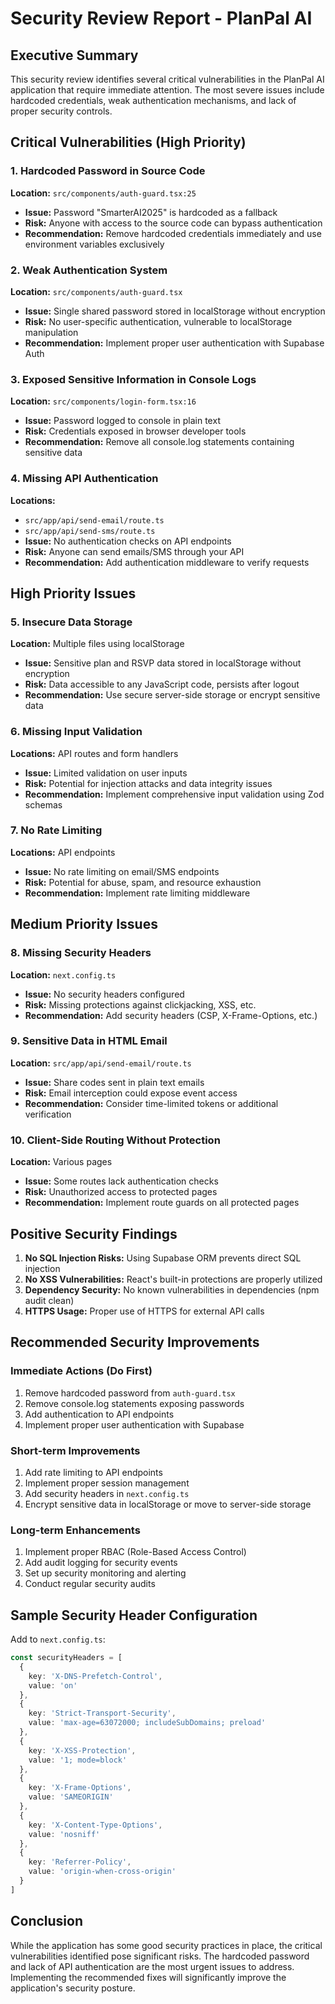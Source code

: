 # Security Review Report - PlanPal AI

## Executive Summary

This security review identifies several critical vulnerabilities in the PlanPal AI application that require immediate attention. The most severe issues include hardcoded credentials, weak authentication mechanisms, and lack of proper security controls.

## Critical Vulnerabilities (High Priority)

### 1. Hardcoded Password in Source Code
**Location:** `src/components/auth-guard.tsx:25`
- **Issue:** Password "SmarterAI2025" is hardcoded as a fallback
- **Risk:** Anyone with access to the source code can bypass authentication
- **Recommendation:** Remove hardcoded credentials immediately and use environment variables exclusively

### 2. Weak Authentication System
**Location:** `src/components/auth-guard.tsx`
- **Issue:** Single shared password stored in localStorage without encryption
- **Risk:** No user-specific authentication, vulnerable to localStorage manipulation
- **Recommendation:** Implement proper user authentication with Supabase Auth

### 3. Exposed Sensitive Information in Console Logs
**Location:** `src/components/login-form.tsx:16`
- **Issue:** Password logged to console in plain text
- **Risk:** Credentials exposed in browser developer tools
- **Recommendation:** Remove all console.log statements containing sensitive data

### 4. Missing API Authentication
**Locations:** 
- `src/app/api/send-email/route.ts`
- `src/app/api/send-sms/route.ts`
- **Issue:** No authentication checks on API endpoints
- **Risk:** Anyone can send emails/SMS through your API
- **Recommendation:** Add authentication middleware to verify requests

## High Priority Issues

### 5. Insecure Data Storage
**Location:** Multiple files using localStorage
- **Issue:** Sensitive plan and RSVP data stored in localStorage without encryption
- **Risk:** Data accessible to any JavaScript code, persists after logout
- **Recommendation:** Use secure server-side storage or encrypt sensitive data

### 6. Missing Input Validation
**Locations:** API routes and form handlers
- **Issue:** Limited validation on user inputs
- **Risk:** Potential for injection attacks and data integrity issues
- **Recommendation:** Implement comprehensive input validation using Zod schemas

### 7. No Rate Limiting
**Locations:** API endpoints
- **Issue:** No rate limiting on email/SMS endpoints
- **Risk:** Potential for abuse, spam, and resource exhaustion
- **Recommendation:** Implement rate limiting middleware

## Medium Priority Issues

### 8. Missing Security Headers
**Location:** `next.config.ts`
- **Issue:** No security headers configured
- **Risk:** Missing protections against clickjacking, XSS, etc.
- **Recommendation:** Add security headers (CSP, X-Frame-Options, etc.)

### 9. Sensitive Data in HTML Email
**Location:** `src/app/api/send-email/route.ts`
- **Issue:** Share codes sent in plain text emails
- **Risk:** Email interception could expose event access
- **Recommendation:** Consider time-limited tokens or additional verification

### 10. Client-Side Routing Without Protection
**Location:** Various pages
- **Issue:** Some routes lack authentication checks
- **Risk:** Unauthorized access to protected pages
- **Recommendation:** Implement route guards on all protected pages

## Positive Security Findings

1. **No SQL Injection Risks:** Using Supabase ORM prevents direct SQL injection
2. **No XSS Vulnerabilities:** React's built-in protections are properly utilized
3. **Dependency Security:** No known vulnerabilities in dependencies (npm audit clean)
4. **HTTPS Usage:** Proper use of HTTPS for external API calls

## Recommended Security Improvements

### Immediate Actions (Do First)
1. Remove hardcoded password from `auth-guard.tsx`
2. Remove console.log statements exposing passwords
3. Add authentication to API endpoints
4. Implement proper user authentication with Supabase

### Short-term Improvements
1. Add rate limiting to API endpoints
2. Implement proper session management
3. Add security headers in `next.config.ts`
4. Encrypt sensitive data in localStorage or move to server-side storage

### Long-term Enhancements
1. Implement proper RBAC (Role-Based Access Control)
2. Add audit logging for security events
3. Set up security monitoring and alerting
4. Conduct regular security audits

## Sample Security Header Configuration

Add to `next.config.ts`:

```typescript
const securityHeaders = [
  {
    key: 'X-DNS-Prefetch-Control',
    value: 'on'
  },
  {
    key: 'Strict-Transport-Security',
    value: 'max-age=63072000; includeSubDomains; preload'
  },
  {
    key: 'X-XSS-Protection',
    value: '1; mode=block'
  },
  {
    key: 'X-Frame-Options',
    value: 'SAMEORIGIN'
  },
  {
    key: 'X-Content-Type-Options',
    value: 'nosniff'
  },
  {
    key: 'Referrer-Policy',
    value: 'origin-when-cross-origin'
  }
]
```

## Conclusion

While the application has some good security practices in place, the critical vulnerabilities identified pose significant risks. The hardcoded password and lack of API authentication are the most urgent issues to address. Implementing the recommended fixes will significantly improve the application's security posture.